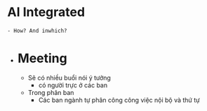 # AI Integrated
	- How? And inwhich?
- # Meeting
	- Sẽ có nhiều buổi nói ý tưởng
		- có người trực ở các ban
	- Trong phân ban
		- Các ban ngành tự phân công công việc nội bộ và thứ tự